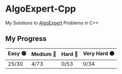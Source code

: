 # AlgoExpert-Cpp
My Solutions to [AlgoExpert](https://www.algoexpert.io) Problems in C++

## My Progress

|   Easy 🟢   |   Medium  🔵   |   Hard 🔴   |   Very Hard ⚫️   |
| ------------ | -------------- | ------------ | --------------   |
|   25/30      |   4/73         |   0/53       |   0/34           |
